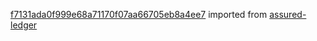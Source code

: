 [f7131ada0f999e68a71170f07aa66705eb8a4ee7](https://github.com/insolar/assured-ledger/commit/f7131ada0f999e68a71170f07aa66705eb8a4ee7) imported from [assured-ledger](https://github.com/insolar/assured-ledger)
